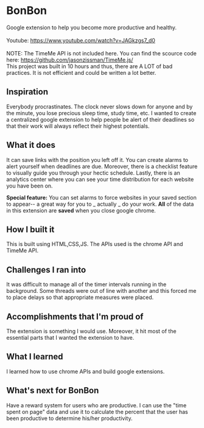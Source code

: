 # BonBon
Google extension to help you become more productive and healthy.<br><br>
Youtube: https://www.youtube.com/watch?v=JAGkzgs7_d0 <br><br>
NOTE: The TimeMe API is not included here. You can find the scource code here: https://github.com/jasonzissman/TimeMe.js/<br>
This project was built in 10 hours and thus, there are A LOT of bad practices. It is not efficient and could be written a lot better.

## Inspiration
Everybody procrastinates. The clock never slows down for anyone and by the minute, you lose precious sleep time, study time, etc. I wanted to create a centralized google extension to help people be alert of their deadlines so that their work will always reflect their highest potentials.

## What it does
It can save links with the position you left off it. You can create alarms to alert yourself when deadlines are due. Moreover, there is a checklist feature to visually guide you through your hectic schedule. Lastly, there is an analytics center where you can see your time distribution for each website you have been on.

**Special feature:** You can set alarms to force websites in your saved section to appear-- a great way for you to _ actually _ do your work. **All** of the data in this extension are **saved** when you close google chrome.

## How I built it
This is built using HTML,CSS,JS.
The APIs used is the chrome API and TimeMe API.

## Challenges I ran into
It was difficult to manage all of the timer intervals running in the background. Some threads were out of line with another and this forced me to place delays so that appropriate measures were placed.

## Accomplishments that I'm proud of
The extension is something I would use. Moreover, it hit most of the essential parts that I wanted the extension to have.

## What I learned
I learned how to use chrome APIs and build google extensions.

## What's next for BonBon
Have a reward system for users who are productive. I can use the "time spent on page" data and use it to calculate the percent that the user has been productive to determine his/her productivity.
